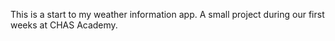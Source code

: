 This is a start to my weather information app.
A small project during our first weeks at CHAS Academy.